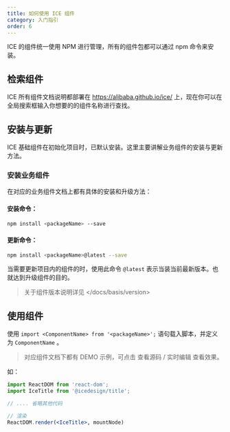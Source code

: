 ```yaml
---
title: 如何使用 ICE 组件
category: 入门指引
order: 6
---
```


ICE 的组件统一使用 NPM 进行管理，所有的组件包都可以通过 npm 命令来安装。

## 检索组件

ICE 所有组件文档说明都部署在 <https://alibaba.github.io/ice/> 上，现在你可以在全局搜索框输入你想要的的组件名称进行查找。

## 安装与更新

ICE 基础组件在初始化项目时，已默认安装。这里主要讲解业务组件的安装与更新方法。

### 安装业务组件

在对应的业务组件文档上都有具体的安装和升级方法：

#### 安装命令：

```bash
npm install <packageName> --save
```

#### 更新命令：

```bash
npm install <packageName>@latest --save
```

当需要更新项目内的组件的时，使用此命令 `@latest` 表示当装当前最新版本。也就达到升级组件的目的。

> 关于组件版本说明详见 </docs/basis/version>

## 使用组件

使用 `import <ComponentName> from '<packageName>';` 语句载入脚本，并定义为 `ComponentName` 。

> 对应组件文档下都有 DEMO 示例，可点击 查看源码 / 实时编辑 查看效果。

如：

```jsx
import ReactDOM from 'react-dom';
import IceTitle from '@icedesign/title';

// .... 省略其他代码

// 渲染
ReactDOM.render(<IceTitle>, mountNode)
```

